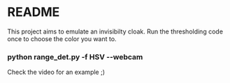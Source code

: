 # README

This project aims to emulate an invisibilty cloak. 
Run the thresholding code once to choose the color you want to.

### python range_det.py -f HSV --webcam

Check the video for an example ;)

